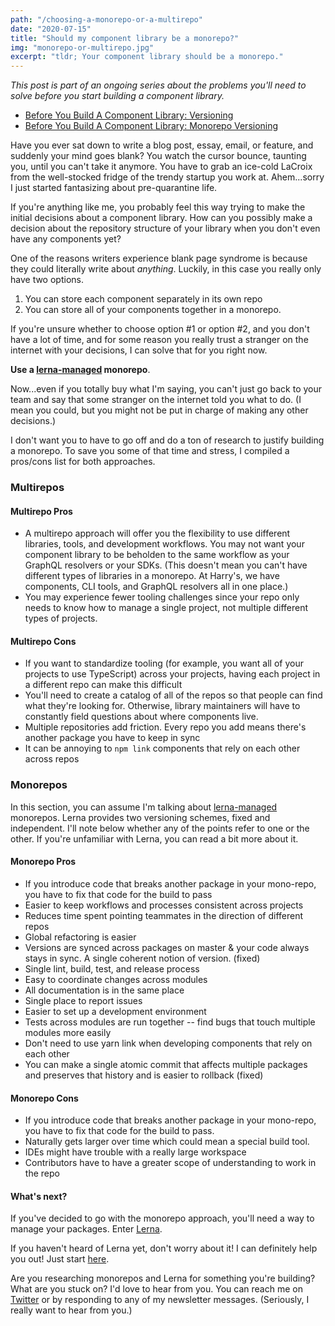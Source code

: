 ```yaml
---
path: "/choosing-a-monorepo-or-a-multirepo"
date: "2020-07-15"
title: "Should my component library be a monorepo?"
img: "monorepo-or-multirepo.jpg"
excerpt: "tldr; Your component library should be a monorepo."
---
```


_This post is part of an ongoing series about the problems you'll need to solve before you start building a component library._

- [Before You Build A Component Library: Versioning](../library-versioning)
- [Before You Build A Component Library: Monorepo Versioning](../lerna-monorepo-versioning)

Have you ever sat down to write a blog post, essay, email, or feature, and suddenly your mind goes blank? You watch the cursor bounce, taunting you, until you can't take it anymore. You have to grab an ice-cold LaCroix from the well-stocked fridge of the trendy startup you work at. Ahem...sorry I just started fantasizing about pre-quarantine life.

If you're anything like me, you probably feel this way trying to make the initial decisions about a component library. How can you possibly make a decision about the repository structure of your library when you don't even have any components yet?

One of the reasons writers experience blank page syndrome is because they could literally write about _anything_. Luckily, in this case you really only have two options.

1. You can store each component separately in its own repo
2. You can store all of your components together in a monorepo.

If you're unsure whether to choose option #1 or option #2, and you don't have a lot of time, and for some reason you really trust a stranger on the internet with your decisions, I can solve that for you right now.

**Use a [lerna-managed](https://github.com/lerna/lerna) monorepo**.

Now...even if you totally buy what I'm saying, you can't just go back to your team and say that some stranger on the internet told you what to do. (I mean you could, but you might not be put in charge of making any other decisions.)

I don't want you to have to go off and do a ton of research to justify building a monorepo. To save you some of that time and stress, I compiled a pros/cons list for both approaches.

### Multirepos

#### Multirepo Pros

- A multirepo approach will offer you the flexibility to use different libraries, tools, and development workflows. You may not want your component library to be beholden to the same workflow as your GraphQL resolvers or your SDKs. (This doesn't mean you can't have different types of libraries in a monorepo. At Harry's, we have components, CLI tools, and GraphQL resolvers all in one place.)
- You may experience fewer tooling challenges since your repo only needs to know how to manage a single project, not multiple different types of projects.

#### Multirepo Cons

- If you want to standardize tooling (for example, you want all of your projects to use TypeScript) across your projects, having each project in a different repo can make this difficult
- You'll need to create a catalog of all of the repos so that people can find what they're looking for. Otherwise, library maintainers will have to constantly field questions about where components live.
- Multiple repositories add friction. Every repo you add means there's another package you have to keep in sync
- It can be annoying to `npm link` components that rely on each other across repos

### Monorepos

In this section, you can assume I'm talking about [lerna-managed](https://github.com/lerna/lerna) monorepos. Lerna provides two versioning schemes, fixed and independent. I'll note below whether any of the points refer to one or the other. If you're unfamiliar with Lerna, you can read a bit more about it.

#### Monorepo Pros

- If you introduce code that breaks another package in your mono-repo, you have to fix that code for the build to pass
- Easier to keep workflows and processes consistent across projects
- Reduces time spent pointing teammates in the direction of different repos
- Global refactoring is easier
- Versions are synced across packages on master & your code always stays in sync. A single coherent notion of version. (fixed)
- Single lint, build, test, and release process
- Easy to coordinate changes across modules
- All documentation is in the same place
- Single place to report issues
- Easier to set up a development environment
- Tests across modules are run together -- find bugs that touch multiple modules more easily
- Don't need to use yarn link when developing components that rely on each other
- You can make a single atomic commit that affects multiple packages and preserves that history and is easier to rollback (fixed)

#### Monorepo Cons

- If you introduce code that breaks another package in your mono-repo, you have to fix that code for the build to pass.
- Naturally gets larger over time which could mean a special build tool.
- IDEs might have trouble with a really large workspace
- Contributors have to have a greater scope of understanding to work in the repo

#### What's next?

If you've decided to go with the monorepo approach, you'll need a way to manage your packages. Enter [Lerna](https://github.com/lerna/lerna).

If you haven't heard of Lerna yet, don't worry about it! I can definitely help you out! Just start [here](/what-is-lerna).

Are you researching monorepos and Lerna for something you're building? What are you stuck on? I'd love to hear from you. You can reach me on [Twitter](https://twitter.com/MCapoz) or by responding to any of my newsletter messages. (Seriously, I really want to hear from you.)
